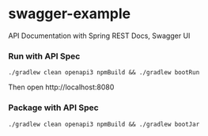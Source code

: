 # swagger-example

API Documentation with Spring REST Docs, Swagger UI

### Run with API Spec

```shell
./gradlew clean openapi3 npmBuild && ./gradlew bootRun
```

Then open http://localhost:8080

### Package with API Spec

```shell
./gradlew clean openapi3 npmBuild && ./gradlew bootJar
```
